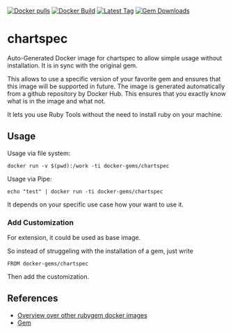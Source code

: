 [![Docker pulls](https://img.shields.io/docker/pulls/rubygem/chartspec.svg)](https://hub.docker.com/r/rubygem/chartspec/)
[![Docker Build](https://img.shields.io/docker/automated/rubygem/chartspec.svg)](https://hub.docker.com/r/rubygem/chartspec/)
[![Latest Tag](https://img.shields.io/github/tag/docker-rubygem/chartspec.svg)](https://hub.docker.com/r/rubygem/chartspec/)
[![Gem Downloads](https://img.shields.io/gem/dt/chartspec.svg)](https://rubygems.org/gems/chartspec/)
# chartspec

Auto-Generated Docker image for chartspec to allow simple usage without installation.
It is in sync with the original gem.

This allows to use a specific version of your favorite gem and ensures that this image will be supported in future.
The image is generated automatically from a github repository by Docker Hub.
This ensures that you exactly know what is in the image and what not.

It lets you use Ruby Tools without the need to install ruby on your machine.

## Usage

Usage via file system:

`docker run -v $(pwd):/work -ti docker-gems/chartspec`

Usage via Pipe:

`echo "test" | docker run -ti docker-gems/chartspec`

It depends on your specific use case how your want to use it.

### Add Customization

For extension, it could be used as base image.

So instead of struggeling with the installation of a gem, just write

`FROM docker-gems/chartspec`

Then add the customization.

## References

 - [Overview over other rubygem docker images](https://github.com/thinkbot/docker-rubygem)
 - [Gem](https://rubygems.org/gems/chartspec/)
